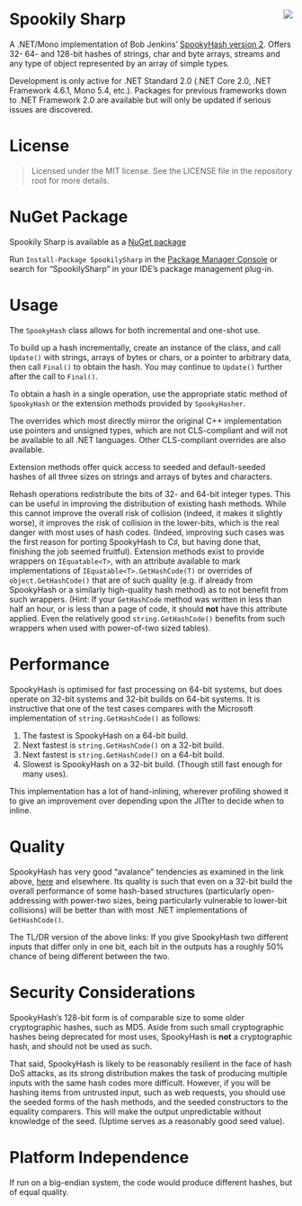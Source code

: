 # Spookily Sharp [<img src="https://ci.appveyor.com/api/projects/status/y00kmlox0in8o8kj/branch/master?svg=true" align="right">](https://ci.appveyor.com/project/JonHanna/spookilysharp/branch/master)

A .NET/Mono implementation of Bob Jenkins’ [SpookyHash version 2](http://burtleburtle.net/bob/hash/spooky.html). Offers 32- 64- and 128-bit hashes of strings, char and byte arrays, streams and any type of object represented by an array of simple types.  

Development is only active for .NET Standard 2.0 (.NET Core 2.0, .NET Framework 4.6.1, Mono 5.4, etc.). Packages for previous frameworks down to .NET Framework 2.0 are available but will only be updated if serious issues are discovered.

# License

> Licensed under the MIT license. See the LICENSE file in the repository root for more details.

# NuGet Package

Spookily Sharp is available as a [NuGet package](https://www.nuget.org/packages/SpookilySharp)

Run `Install-Package SpookilySharp` in the [Package Manager Console](http://docs.nuget.org/docs/start-here/using-the-package-manager-console) or search for “SpookilySharp” in your IDE’s package management plug-in.

# Usage

The `SpookyHash` class allows for both incremental and one-shot use.  

To build up a hash incrementally, create an instance of the class, and call `Update()` with strings, arrays of bytes or chars, or a pointer to arbitrary data, then call `Final()` to obtain the hash. You may continue to `Update()` further after the call to `Final()`.  

To obtain a hash in a single operation, use the appropriate static method of `SpookyHash` or the extension methods provided by `SpookyHasher`.  

The overrides which most directly mirror the original C++ implementation use pointers and unsigned types, which are not CLS-compliant and will not be available to all .NET languages. Other CLS-compliant overrides are also available.

Extension methods offer quick access to seeded and default-seeded hashes of all three sizes on strings and arrays of bytes and characters.

Rehash operations redistribute the bits of 32- and 64-bit integer types. This can be useful in improving the distribution of existing hash methods. While this cannot improve the overall risk of collision (indeed, it makes it slightly worse), it improves the risk of collision in the lower-bits, which is the real danger with most uses of hash codes. (Indeed, improving such cases was the first reason for porting SpookyHash to C♯, but having done that, finishing the job seemed fruitful). Extension methods exist to provide wrappers on `IEquatable<T>`, with an attribute available to mark implementations of `IEquatable<T>.GetHashCode(T)` or overrides of `object.GetHashCode()` that are of such quality (e.g. if already from SpookyHash or a similarly high-quality hash method) as to not benefit from such wrappers. (Hint: If your `GetHashCode` method was written in less than half an hour, or is less than a page of code, it should **not** have this attribute applied. Even the relatively good `string.GetHashCode()` benefits from such wrappers when used with power-of-two sized tables).

# Performance

SpookyHash is optimised for fast processing on 64-bit systems, but does operate on 32-bit systems and 32-bit builds on 64-bit systems. It is instructive that one of the test cases compares with the Microsoft implementation of `string.GetHashCode()` as follows:

1. The fastest is SpookyHash on a 64-bit build.
2. Next fastest is `string.GetHashCode()` on a 32-bit build.
3. Next fastest is `string.GetHashCode()` on a 64-bit build.
4. Slowest is SpookyHash on a 32-bit build. (Though still fast enough for many uses).

This implementation has a lot of hand-inlining, wherever profiling showed it to give an improvement over depending upon the JITter to decide when to inline.

# Quality

SpookyHash has very good “avalance” tendencies as examined in the link above, [here](http://blog.aggregateknowledge.com/2012/02/02/choosing-a-good-hash-function-part-3/) and elsewhere. Its quality is such that even on a 32-bit build the overall performance of some hash-based structures (particularly open-addressing with power-two sizes, being particularly vulnerable to lower-bit collisions) will be better than with most .NET implementations of `GetHashCode()`.

The TL/DR version of the above links: If you give SpookyHash two different inputs that differ only in one bit, each bit in the outputs has a roughly 50% chance of being different between the two.

# Security Considerations

SpookyHash’s 128-bit form is of comparable size to some older cryptographic hashes, such as MD5. Aside from such small cryptographic hashes being deprecated for most uses, SpookyHash is **not** a cryptographic hash, and should not be used as such.

That said, SpookyHash is likely to be reasonably resilient in the face of hash DoS attacks, as its strong distribution makes the task of producing multiple inputs with the same hash codes more difficult. However, if you will be hashing items from untrusted input, such as web requests, you should use the seeded forms of the hash methods, and the seeded constructors to the equality comparers. This will make the output unpredictable without knowledge of the seed. (Uptime serves as a reasonably good seed value).

# Platform Independence

If run on a big-endian system, the code would produce different hashes, but of equal quality.
